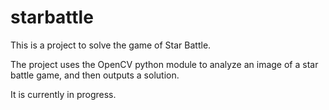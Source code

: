 # starbattle

This is a project to solve the game of Star Battle.

The project uses the OpenCV python module to analyze an image of a star
battle game, and then outputs a solution.

It is currently in progress.
